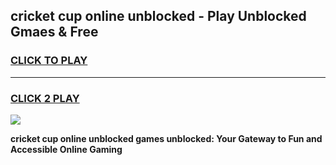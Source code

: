 
## cricket cup online unblocked - Play Unblocked Gmaes & Free
<h3>
<a href="https://news.freeplayer.one?title=cricket_cup_online_unblocked&ref=23F">CLICK TO PLAY</a></h3>
<hr>

<h3>
<a href="https://news.freeplayer.one?title=cricket_cup_online_unblocked&ref=23F">CLICK 2 PLAY</a>
  
</h3>

<a href="https://news.freeplayer.one?title=cricket_cup_online_unblocked&ref=23F/"><img src="https://clearcache.store/games.png"></a>


**cricket cup online unblocked games unblocked: Your Gateway to Fun and Accessible Online Gaming**
